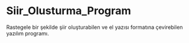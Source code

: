 # Siir_Olusturma_Program
 Rastegele bir şekilde şiir oluşturabilen ve el yazısı formatına çevirebilen yazılım programı.
